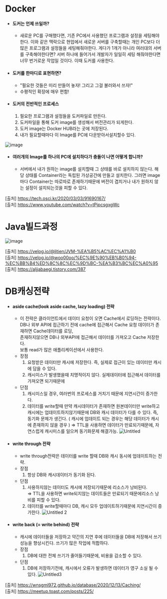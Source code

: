 
# Docker
* #### 도커는 언제 쓰일까?
  * 새로운 PC를 구매했다면, 기존 PC에서 사용했던 프로그램과 설정을 세팅해야한다. 이와 같은 맥락으로 현업에서 새로운 서버를 구축할때는 개인 PC보다 더 많은 프로그램과 설정들을 세팅해줘야한다. 게다가 1개가 아니라 여러대의 서버를 구축해야한다면? 서버 하나에 들어가서 개발자가 일일히 세팅 해줘야한다면 너무 번거로운 작업일 것이다. 이때 도커를 사용한다.

* #### 도커를 한마디로 표현하면?
  * "필요한 것들은 미리 만들어 놓자! 그리고 그걸 불러와서 쓰자!"
  * 수평적인 확장에 매우 편함!

* #### 도커의 전반적인 프로세스
  1. 필요한 프로그램과 설정들을 도커파일로 만든다. 
  2. 도커파일을 통해 도커 image를 생성해서 버전관리가 되게한다. 
  3. 도커 image는 Docker HUB라는 곳에 저장된다. 
  4. 내가 필요할때마다 이 Image를 PC에 다운받아서설치할수 있다.

![image](https://user-images.githubusercontent.com/22884224/132627349-a5a7b4dd-c90a-4e40-a564-31e5fd0d7b08.png)
          
* #### 여러개의 Image를 하나의 PC에 설치하다가 충돌이 나면 어떻게 합니까?
  * 서버에서 내가 원하는 image를 설치할때 그 상태를 바로 설치하지 않는다. 해당 상태를 Container라는 독립된 가상공간에 만들고 설치한다. 그러면 image마다 Container는 따로따로 존재하기때문에 버전이 겹치거나 내가 원하지 않는 설정이 설치되는것을 피할 수 있다.  

[출처] https://tech.osci.kr/2020/03/03/91690167/   
[출처] https://www.youtube.com/watch?v=tPjpcsgxgWc

# Java빌드과정
![image](https://user-images.githubusercontent.com/22884224/132803126-d33cd8a5-0814-4678-ad9f-1b70193696d2.png)

[출처] https://velog.io/@litien/JVM-%EA%B5%AC%EC%A1%B0   
[출처] https://velog.io/@woo00oo/%EC%9E%90%EB%B0%94-%EC%BB%B4%ED%8C%8C%EC%9D%BC-%EA%B3%BC%EC%A0%95   
[출처] https://aljjabaegi.tistory.com/387   

# DB캐싱전략
* #### aside cache(look aside cache, lazy loading) 전략
  * 이 전략은 클라이언트에서 데이터 요청이 오면 Cache에서 로딩하는 전략이다.   
 DB나 외부 API에 접근하기 전에 cache에 접근해서 Cache 요청 데이터가 존재하면 Cache데이터를 로딩,    
 존재하지않으면 DB나 외부API에 접근해서 데이터를 가져오고 Cache 저장한다.   
 보통 read가 많은 애플리케이션에서 사용한다.
  * 장점
    1) 요청받은 데이터만 캐시에 저장한다. 즉, 실제로 접근이 있는 데이터만 캐시에 담을 수 있다.
    2) 캐시미스가 발생했을때 치명적이지 않다. 실제데이터에 접근해서 데이터를 가져오면 되기때문에
  * 단점
    1) 캐시미스일 경우, 여러번의 프로세스를 거치기 때문에 지연시간이 증가한다.
    2) 데이터를 write할때 만약 캐시데이터가 존재하면 원본데이터만 write하고 캐시에는 업데이트하지않기때문에 DB와 캐시 데이터가 다를 수 있다.   즉, 동기화 문제가 생긴다. ( 캐시에 업데이트 되는 경우는 해당 데이터가 캐시에 존재하지 않을 경우 )    ⇒ TTL을 사용하면 데이터가 만료되기때문에, 자연스럽게 캐시미스를 일으켜 동기화문제 해결가능.
![Untitled](https://user-images.githubusercontent.com/22884224/134834056-bd2cd04b-4d55-402d-96d2-d5772626b625.png)

* #### write through 전략
  * write through전략은 데이터를 write 할때 DB와 캐시 동시에 업데이트하는 전략.
  * 장점
    1) 항상 DB와 캐시데이터가 동기화 된다.
  * 단점
    1) 사용하지않는 데이터도 캐시에 저장되기때문에 리소스가 낭비된다.     
    ⇒ TTL을 사용하면 write되지않는 데이트들은 만료되기 때문에리소스 낭비를 피할 수 있다.
    2) 데이터를 write할때마다 DB,  캐시 모두 업데이트하기때문에 지연시간이 증가한다.
![Untitled 2](https://user-images.githubusercontent.com/22884224/134834115-6db6717f-1224-43d8-84e1-a34ffd6818d2.png)

* #### write back (= write behind) 전략
  * 캐시에 데이터들을 저장하고 약간의 지연 후에 데이터들을 DB에 저장해서 쓰기 성능을 향상시킨다. 쓰기가 많은 작업에 적합하다.
  * 장점
    1) DB에 대한 전체 쓰기가 줄어들기때문에, 비용을 감소할 수 있다.
  * 단점 
    1) DB에 저장하기전에, 캐시에서 오류가 발생하면 데이터가 영구 소실 될 수 있다.
![Untitled3](https://user-images.githubusercontent.com/22884224/134834148-28c4887e-47e1-4bc2-87b1-764548186675.png)

[출처] https://wnsgml972.github.io/database/2020/12/13/Caching/   
[출처] https://meetup.toast.com/posts/225/


